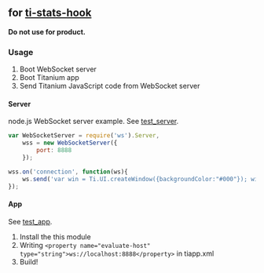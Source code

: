 ## for [ti-stats-hook](https://github.com/k0sukey/ti-stats-hook)

**Do not use for product.**

### Usage

1. Boot WebSocket server
2. Boot Titanium app
3. Send Titanium JavaScript code from WebSocket server

#### Server

node.js WebSocket server example.
See [test_server](test_server).

```js
var WebSocketServer = require('ws').Server,
	wss = new WebSocketServer({
		port: 8888
	});

wss.on('connection', function(ws){
	ws.send('var win = Ti.UI.createWindow({backgroundColor:"#000"}); win.open(); setTimeout(function(){win.backgroundColor = "#f00";}, 1000)');
});
```

#### App

See [test_app](test_app).

1. Install the this module
2. Writing ```<property name="evaluate-host" type="string">ws://localhost:8888</property>``` in tiapp.xml
3. Build!

